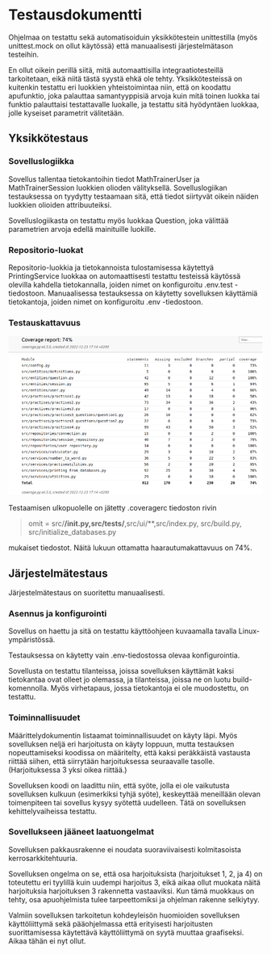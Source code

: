 # Testausdokumentti

Ohjelmaa on testattu sekä automatisoiduin yksikkötestein unittestilla (myös unittest.mock on ollut käytössä) että manuaalisesti järjestelmätason testeihin.

En ollut oikein perillä siitä, mitä automaattisilla integraatiotesteillä tarkoitetaan, eikä niitä tästä syystä ehkä ole tehty. Yksikkötesteissä on kuitenkin testattu eri luokkien yhteistoimintaa niin, että on koodattu apufunktio, joka palauttaa samantyyppisiä arvoja kuin mitä toinen luokka tai funktio palauttaisi testattavalle luokalle, ja testattu sitä hyödyntäen luokkaa, jolle kyseiset parametrit välitetään.

## Yksikkötestaus

### Sovelluslogiikka

Sovellus tallentaa tietokantoihin tiedot MathTrainerUser ja MathTrainerSession luokkien olioden välityksellä. Sovelluslogiikan testauksessa on tyydytty testaamaan sitä, että tiedot siirtyvät oikein näiden luokkien olioiden attribuuteiksi.

Sovelluslogiikasta on testattu myös luokkaa Question, joka välittää parametrien arvoja edellä mainituille luokille.

### Repositorio-luokat

Repositorio-luokkia ja tietokannoista tulostamisessa käytettyä PrintingService luokkaa on automaattisesti testattu testeissä käytössä olevilla kahdella tietokannalla, joiden nimet on konfiguroitu .env.test -tiedostoon. Manuaalisessa testauksessa on käytetty sovelluksen käyttämiä tietokantoja, joiden nimet on konfiguroitu .env -tiedostoon.

### Testauskattavuus

![Testauskattavuus](./kuvat/coverage_report.png)

Testaamisen ulkopuolelle on jätetty .coveragerc tiedoston rivin

> omit = src/**/__init__.py,src/tests/**,src/ui/**,src/index.py, src/build.py, src/initialize_databases.py

mukaiset tiedostot. Näitä lukuun ottamatta haarautumakattavuus on 74%.

## Järjestelmätestaus

Järjestelmätestaus on suoritettu manuaalisesti.

### Asennus ja konfigurointi

Sovellus on haettu ja sitä on testattu käyttöohjeen kuvaamalla tavalla Linux-ympäristössä.

Testauksessa on käytetty vain .env-tiedostossa olevaa konfigurointia.

Sovellusta on testattu tilanteissa, joissa sovelluksen käyttämät kaksi tietokantaa ovat olleet jo olemassa, ja tilanteissa, joissa ne on luotu build-komennolla. Myös virhetapaus, jossa tietokantoja ei ole muodostettu, on testattu.

### Toiminnallisuudet

Määrittelydokumentin listaamat toiminnallisuudet on käyty läpi. Myös sovelluksen neljä eri harjoitusta on käyty loppuun, mutta testauksen nopeuttamiseksi koodissa on määritelty, että kaksi peräkkäistä vastausta riittää siihen, että siirrytään harjoituksessa seuraavalle tasolle. (Harjoituksessa 3 yksi oikea riittää.)

Sovelluksen koodi on laadittu niin, että syöte, jolla ei ole vaikutusta sovelluksen kulkuun (esimerkiksi tyhjä syöte), keskeyttää meneillään olevan toimenpiteen tai sovellus kysyy syötettä uudelleen. Tätä on sovelluksen kehittelyvaiheissa testattu.

### Sovellukseen jääneet laatuongelmat

Sovelluksen pakkausrakenne ei noudata suoraviivaisesti kolmitasoista kerrosarkkitehtuuria.

Sovelluksen ongelma on se, että osa harjoituksista (harjoitukset 1, 2, ja 4) on toteutettu eri tyylillä kuin uudempi harjoitus 3, eikä aikaa ollut muokata näitä harjoituksia harjoituksen 3 rakennetta vastaaviksi. Kun tämä muokkaus on tehty, osa apuohjelmista tulee tarpeettomiksi ja ohjelman rakenne selkiytyy.

Valmiin sovelluksen tarkoitetun kohdeyleisön huomioiden sovelluksen käyttöliittymä sekä pääohjelmassa että erityisesti harjoitusten suorittamisessa käytettävä käyttöliittymä on syytä muuttaa graafiseksi. Aikaa tähän ei nyt ollut.










